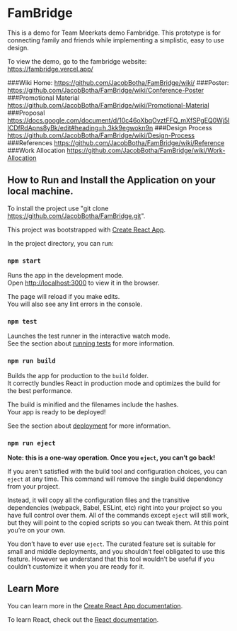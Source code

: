 # FamBridge
This is a demo for Team Meerkats demo Fambridge. This prototype is for connecting family and friends while implementing a simplistic, easy to use design.

To view the demo, go to the fambridge website: https://fambridge.vercel.app/

###Wiki Home:
https://github.com/JacobBotha/FamBridge/wiki/
###Poster: 
https://github.com/JacobBotha/FamBridge/wiki/Conference-Poster
###Promotional Material
https://github.com/JacobBotha/FamBridge/wiki/Promotional-Material
###Proposal
https://docs.google.com/document/d/10c46oXbqOvztFFQ_mXfSPgEQ0Wj5IICDfRdApns8yBk/edit#heading=h.3kk9egwokn9n
###Design Process
https://github.com/JacobBotha/FamBridge/wiki/Design-Process
###References
https://github.com/JacobBotha/FamBridge/wiki/Reference
###Work Allocation
https://github.com/JacobBotha/FamBridge/wiki/Work-Allocation


## How to Run and Install the Application on your local machine.
To install the project use "git clone https://github.com/JacobBotha/FamBridge.git".

This project was bootstrapped with [Create React App](https://github.com/facebook/create-react-app). 

In the project directory, you can run:

### `npm start`

Runs the app in the development mode.\
Open [http://localhost:3000](http://localhost:3000) to view it in the browser.

The page will reload if you make edits.\
You will also see any lint errors in the console.

### `npm test`

Launches the test runner in the interactive watch mode.\
See the section about [running tests](https://facebook.github.io/create-react-app/docs/running-tests) for more information.

### `npm run build`

Builds the app for production to the `build` folder.\
It correctly bundles React in production mode and optimizes the build for the best performance.

The build is minified and the filenames include the hashes.\
Your app is ready to be deployed!

See the section about [deployment](https://facebook.github.io/create-react-app/docs/deployment) for more information.

### `npm run eject`

**Note: this is a one-way operation. Once you `eject`, you can’t go back!**

If you aren’t satisfied with the build tool and configuration choices, you can `eject` at any time. This command will remove the single build dependency from your project.

Instead, it will copy all the configuration files and the transitive dependencies (webpack, Babel, ESLint, etc) right into your project so you have full control over them. All of the commands except `eject` will still work, but they will point to the copied scripts so you can tweak them. At this point you’re on your own.

You don’t have to ever use `eject`. The curated feature set is suitable for small and middle deployments, and you shouldn’t feel obligated to use this feature. However we understand that this tool wouldn’t be useful if you couldn’t customize it when you are ready for it.

## Learn More

You can learn more in the [Create React App documentation](https://facebook.github.io/create-react-app/docs/getting-started).

To learn React, check out the [React documentation](https://reactjs.org/).

